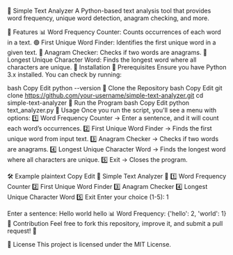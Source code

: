 🔹 Simple Text Analyzer
A Python-based text analysis tool that provides word frequency, unique word detection, anagram checking, and more.

📌 Features
📊 Word Frequency Counter: Counts occurrences of each word in a text.
🟢 First Unique Word Finder: Identifies the first unique word in a given text.
🔄 Anagram Checker: Checks if two words are anagrams.
📝 Longest Unique Character Word: Finds the longest word where all characters are unique.
🚀 Installation
🔹 Prerequisites
Ensure you have Python 3.x installed. You can check by running:

bash
Copy
Edit
python --version
🔹 Clone the Repository
bash
Copy
Edit
git clone https://github.com/your-username/simple-text-analyzer.git
cd simple-text-analyzer
🔹 Run the Program
bash
Copy
Edit
python text_analyzer.py
📌 Usage
Once you run the script, you'll see a menu with options: 1️⃣ Word Frequency Counter → Enter a sentence, and it will count each word’s occurrences.
2️⃣ First Unique Word Finder → Finds the first unique word from input text.
3️⃣ Anagram Checker → Checks if two words are anagrams.
4️⃣ Longest Unique Character Word → Finds the longest word where all characters are unique.
5️⃣ Exit → Closes the program.

🛠 Example
plaintext
Copy
Edit
🔹 Simple Text Analyzer 🔹
1️⃣ Word Frequency Counter
2️⃣ First Unique Word Finder
3️⃣ Anagram Checker
4️⃣ Longest Unique Character Word
5️⃣ Exit
Enter your choice (1-5): 1

Enter a sentence: Hello world hello
📊 Word Frequency: {'hello': 2, 'world': 1}
📝 Contribution
Feel free to fork this repository, improve it, and submit a pull request! 🚀

📜 License
This project is licensed under the MIT License.
